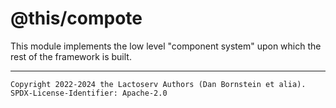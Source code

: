 @this/compote
=================

This module implements the low level "component system" upon which the rest of
the framework is built.

- - - - - - - - - -
```
Copyright 2022-2024 the Lactoserv Authors (Dan Bornstein et alia).
SPDX-License-Identifier: Apache-2.0
```

